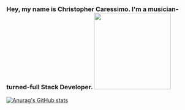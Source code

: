 ### Hey, my name is Christopher Caressimo. I'm a musician-turned-full Stack Developer. <img src="https://i.imgur.com/pNPqLXW.jpg" width="200px">

[![Anurag's GitHub stats](https://github-readme-stats.vercel.app/api?username=CCaressimo)](https://github.com/anuraghazra/github-readme-stats)


<!--
**CCaressimo/CCaressimo** is a ✨ _special_ ✨ repository because its `README.md` (this file) appears on your GitHub profile.

Here are some ideas to get you started:

- 🔭 I’m currently working on ...
- 🌱 I’m currently learning ...
- 👯 I’m looking to collaborate on ...
- 🤔 I’m looking for help with ...
- 💬 Ask me about ...
- 📫 How to reach me: ...
- 😄 Pronouns: ...
- ⚡ Fun fact: ...
-->
